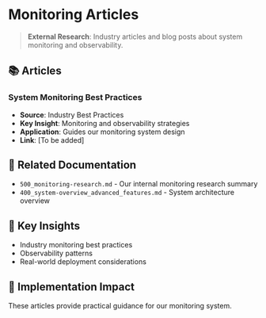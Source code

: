 <!-- MODULE_REFERENCE: 400_deployment-environment-guide_additional_resources.md -->
<!-- MODULE_REFERENCE: 400_system-overview_system_architecture_macro_view.md -->
<!-- MODULE_REFERENCE: 400_deployment-environment-guide.md -->
# Monitoring Articles

> **External Research**: Industry articles and blog posts about system monitoring and observability.

## 📚 **Articles**

### **System Monitoring Best Practices**
- **Source**: Industry Best Practices
- **Key Insight**: Monitoring and observability strategies
- **Application**: Guides our monitoring system design
- **Link**: [To be added]

## 🔗 **Related Documentation**
- `500_monitoring-research.md` - Our internal monitoring research summary
- `400_system-overview_advanced_features.md` - System architecture overview

## 📖 **Key Insights**
- Industry monitoring best practices
- Observability patterns
- Real-world deployment considerations

## 🎯 **Implementation Impact**
These articles provide practical guidance for our monitoring system.
